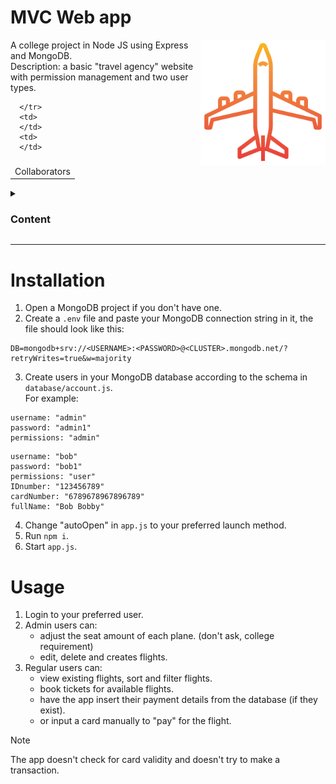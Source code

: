 # MVC Web app

<img align="right" style="width:200px; height:auto;" src="/public/images/favicon.ico">

A college project in Node JS using Express and MongoDB.<br>
Description: a basic "travel agency" website with permission management and two user types.<br>

<table align="center">
   <thead>
   <tr>
      <td colspan="2" align="center">Collaborators</td>
   </tr>
   </thead>
   <tbody>
   <tr>
    <tr>

      </tr>
      <td>
      </td>
      <td>
      </td>
   </tr>
   </tbody>
</table>
<details>

  <summary><h3>Content</h3></summary>

- [Installation](#installation)
- [Usage](#usage)

</details>
<hr>

# Installation

1. Open a MongoDB project if you don't have one.
2. Create a `.env` file and paste your MongoDB connection string in it, the file should look like this:

```
DB=mongodb+srv://<USERNAME>:<PASSWORD>@<CLUSTER>.mongodb.net/?retryWrites=true&w=majority
```

3. Create users in your MongoDB database according to the schema in `database/account.js`.<br>For example:


```
username: "admin"
password: "admin1"
permissions: "admin"
```

```
username: "bob"
password: "bob1"
permissions: "user"
IDnumber: "123456789"
cardNumber: "6789678967896789"
fullName: "Bob Bobby"
```


4. Change "autoOpen" in `app.js` to your preferred launch method.
5. Run `npm i`.
6. Start `app.js`.

# Usage

1. Login to your preferred user.
2. Admin users can:
   - adjust the seat amount of each plane. (don't ask, college requirement)
   - edit, delete and creates flights.
3. Regular users can:
   - view existing flights, sort and filter flights.
   - book tickets for available flights.
   - have the app insert their payment details from the database (if they exist).
   - or input a card manually to "pay" for the flight.

> [!NOTE]
> The app doesn't check for card validity and doesn't try to make a transaction.
